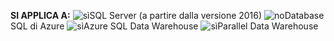<Token>**SI APPLICA A:** ![sì](media/yes.png)SQL Server (a partire dalla versione 2016) ![no](media/no.png)Database SQL di Azure ![sì](media/yes.png)Azure SQL Data Warehouse ![sì](media/yes.png)Parallel Data Warehouse </Token>

